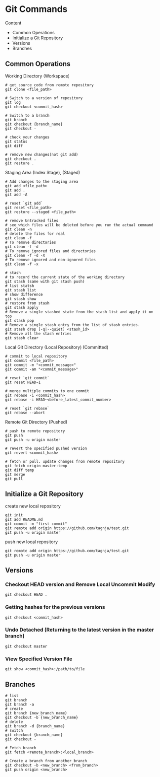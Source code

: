 # Git Commands

Content

- Common Operations
- Initialize a Git Repository
- Versions
- Branches

## Common Operations

Working Directory (Workspace)

```shell
# get source code from remote repository
git clone <file_path>

# Switch to a version of repository
git log
git checkout <commit_hash>

# Switch to a branch
git branch
git checkout {branch_name}
git checkout -

# check your changes
git status
git diff

# remove new changes(not git add)
git checkout .
git restore .
```

Staging Area (Index Stage), (Staged)

```shell
# Add changes to the staging area
git add <file_path>
git add .
git add -A

# reset `git add`
git reset <file_path>
git restore --staged <file_path>

# remove Untracked files
# see which files will be deleted before you run the actual command
git clean -n
# delete the files for real
git clean -f
# To remove directories
git clean -f -d
# To remove ignored files and directories
git clean -f -d -X
# To remove ignored and non-ignored files
git clean -f -x

# stash
# to record the current state of the working directory
git stash (same with git stash push)
# list statsh
git stash list
# show difference
git stash show
# restore from stash
git stash apply
# Remove a single stashed state from the stash list and apply it on top
git stash pop
# Remove a single stash entry from the list of stash entries.
git stash drop [-q|--quiet] <stash_id>
# Remove all the stash entries
git stash clear
```

Local Git Directory (Local Repository) (Committed)

```shell
# commit to local repository
git commit <file_path>
git commit -m "<commit_message>"
git commit -am "<commit_message>"

# reset `git commit`
git reset HEAD~1

# merge multiple commits to one commit
git rebase -i <commit_hash>
git rebase -i HEAD~<before_latest_commit_number>

# reset `git rebase`
git rebase --abort
```

Remote Git Directory (Pushed)

```shell
# push to remote repository
git push
git push -u origin master

# revert the specified pushed version
git revert <commit_hash>

# fetch or pull. update changes from remote repository
git fetch origin master:temp
git diff temp
git merge
git pull
```



## Initialize a Git Repository

create new local repository

```shell
git init
git add README.md
git commit -m "first commit"
git remote add origin https://github.com/tagnja/test.git
git push -u origin master
```

push new local repository

```shell
git remote add origin https://github.com/tagnja/test.git
git push -u origin master
```



## Versions

### Checkout HEAD version and Remove Local Uncommit Modify

```shell
git checkout HEAD .
```

### Getting hashes for the previous versions

```shell
git checkout <commit_hash>
```

### Undo Detached (Returning to the latest version in the master branch)

```shell
git checkout master
```

### View Specified Version File

```shell
git show <commit_hash>:/path/to/file
```



## Branches

```shell
# list
git branch
git branch -a
# create
git branch {new_branch_name}
git checkout -b {new_branch_name}
# delete
git branch -d {branch_name}
# switch
git checkout {branch_name}
git checkout -

# Fetch branch
git fetch <remote_branch>:<local_branch>

# Create a branch from another branch
git checkout -b <new_branch> <from_branch>
git push origin <new_branch>
```

